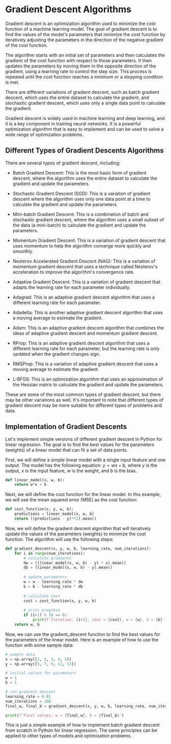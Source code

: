 # Gradient Descent Algorithms

Gradient descent is an optimization algorithm used to minimize the cost function of a machine learning model. The goal of gradient descent is to find the values of the model's parameters that minimize the cost function by iteratively adjusting the parameters in the direction of the negative gradient of the cost function.

The algorithm starts with an initial set of parameters and then calculates the gradient of the cost function with respect to those parameters. It then updates the parameters by moving them in the opposite direction of the gradient, using a learning rate to control the step size. This process is repeated until the cost function reaches a minimum or a stopping condition is met.

There are different variations of gradient descent, such as batch gradient descent, which uses the entire dataset to calculate the gradient, and stochastic gradient descent, which uses only a single data point to calculate the gradient.

Gradient descent is widely used in machine learning and deep learning, and it is a key component in training neural networks. It is a powerful optimization algorithm that is easy to implement and can be used to solve a wide range of optimization problems.

## Different Types of Gradient Descents Algorithms

There are several types of gradient descent, including:

- Batch Gradient Descent: This is the most basic form of gradient descent, where the algorithm uses the entire dataset to calculate the gradient and update the parameters.

- Stochastic Gradient Descent (SGD): This is a variation of gradient descent where the algorithm uses only one data point at a time to calculate the gradient and update the parameters.

- Mini-batch Gradient Descent: This is a combination of batch and stochastic gradient descent, where the algorithm uses a small subset of the data (a mini-batch) to calculate the gradient and update the parameters.

- Momentum Gradient Descent: This is a variation of gradient descent that uses momentum to help the algorithm converge more quickly and smoothly.

- Nesterov Accelerated Gradient Descent (NAG): This is a variation of momentum gradient descent that uses a technique called Nesterov's acceleration to improve the algorithm's convergence rate.

- Adaptive Gradient Descent: This is a variation of gradient descent that adapts the learning rate for each parameter individually.

- Adagrad: This is an adaptive gradient descent algorithm that uses a different learning rate for each parameter.

- Adadelta: This is another adaptive gradient descent algorithm that uses a moving average to estimate the gradient.

- Adam: This is an adaptive gradient descent algorithm that combines the ideas of adaptive gradient descent and momentum gradient descent.

- RProp: This is an adaptive gradient descent algorithm that uses a different learning rate for each parameter, but the learning rate is only updated when the gradient changes sign.

- RMSProp: This is a variation of adaptive gradient descent that uses a moving average to estimate the gradient.

- L-BFGS: This is an optimization algorithm that uses an approximation of the Hessian matrix to calculate the gradient and update the parameters.

These are some of the most common types of gradient descent, but there may be other variations as well. It's important to note that different types of gradient descent may be more suitable for different types of problems and data.

## Implementation of Gradient Descents

Let's implement simple versions of different gradient descent in Python for linear regression. The goal is to find the best values for the parameters (weights) of a linear model that can fit a set of data points.

First, we will define a simple linear model with a single input feature and one output. The model has the following equation: $y = wx + b$, where $y$ is the output, $x$ is the input feature, $w$ is the weight, and $b$ is the bias.

```python
def linear_model(x, w, b):
    return w*x + b
```

Next, we will define the cost function for the linear model. In this example, we will use the mean squared error (MSE) as the cost function:

```python
def cost_function(x, y, w, b):
    predictions = linear_model(x, w, b)
    return ((predictions - y)**2).mean()
```

Now, we will define the gradient descent algorithm that will iteratively update the values of the parameters (weights) to minimize the cost function. The algorithm will use the following steps:

```python
def gradient_descent(x, y, w, b, learning_rate, num_iterations):
    for i in range(num_iterations):
        # calculate gradients
        dw = ((linear_model(x, w, b) - y) * x).mean()
        db = (linear_model(x, w, b) - y).mean()
        
        # update parameters
        w = w - learning_rate * dw
        b = b - learning_rate * db
        
        # calculate cost
        cost = cost_function(x, y, w, b)
        
        # print progress
        if (i+1) % 10 == 0:
            print(f'Iteration: {i+1}, cost = {cost}, w = {w}, b = {b}')
    return w, b
```

Now, we can use the gradient_descent function to find the best values for the parameters of the linear model. Here is an example of how to use the function with some sample data:

```python
# sample data
x = np.array([1, 2, 3, 4, 5])
y = np.array([5, 7, 9, 11, 13])

# initial values for parameters
w = 1
b = 1

# run gradient descent
learning_rate = 0.01
num_iterations = 100
final_w, final_b = gradient_descent(x, y, w, b, learning_rate, num_iterations)

print(f'Final values: w = {final_w}, b = {final_b}')
```

This is just a simple example of how to implement batch gradient descent from scratch in Python for linear regression. The same principles can be applied to other types of models and optimization problems.